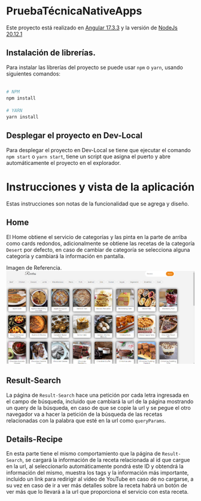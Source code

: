 # PruebaTécnicaNativeApps

Este proyecto está realizado en [Angular 17.3.3](https://angular.dev/) y la versión de [NodeJs 20.12.1](https://nodejs.org/en)

## Instalación de librerías.

Para instalar las librerías del proyecto se puede usar `npm` o `yarn`, usando siguientes comandos:

```sh

# NPM
npm install

# YARN
yarn install

```

## Desplegar el proyecto en Dev-Local

Para desplegar el proyecto en Dev-Local se tiene que ejecutar el comando `npm start` o `yarn start`, tiene un script que asigna el puerto y abre automáticamente el proyecto en el explorador.


# Instrucciones y vista de la aplicación

Estas instrucciones son notas de la funcionalidad que se agrega y diseño.

## Home

El Home obtiene el servicio de categorías y las pinta en la parte de arriba como cards redondos, adicionalmente se obtiene las recetas de la categoría `Desert` por defecto, en caso de cambiar de categoría se selecciona alguna categoría y cambiará la información en pantalla.

Imagen de Referencia.
![ImagendeReferencia](doc/image.png)

## Result-Search

La página de `Result-Search` hace una petición por cada letra ingresada en el campo de búsqueda, incluido que cambiará la url de la página mostrando un query de la búsqueda, en caso de que se copie la url y se pegue el otro navegador va a hacer la petición de la búsqueda de las recetas relacionadas con la palabra que esté en la url como `queryParams`.

## Details-Recipe

En esta parte tiene el mismo comportamiento que la página de `Result-Search`, se cargará la información de la receta relacionada al id que cargue en la url, al seleccionarlo automáticamente pondrá este ID y obtendrá la información del mismo, muestra los tags y la información más importante, incluido un link para redirigir al vídeo de YouTube en caso de no cargarse, a su vez en caso de ir a ver más detalles sobre la receta habrá un botón de ver más que lo llevará a la url que proporciona el servicio con esta receta.

